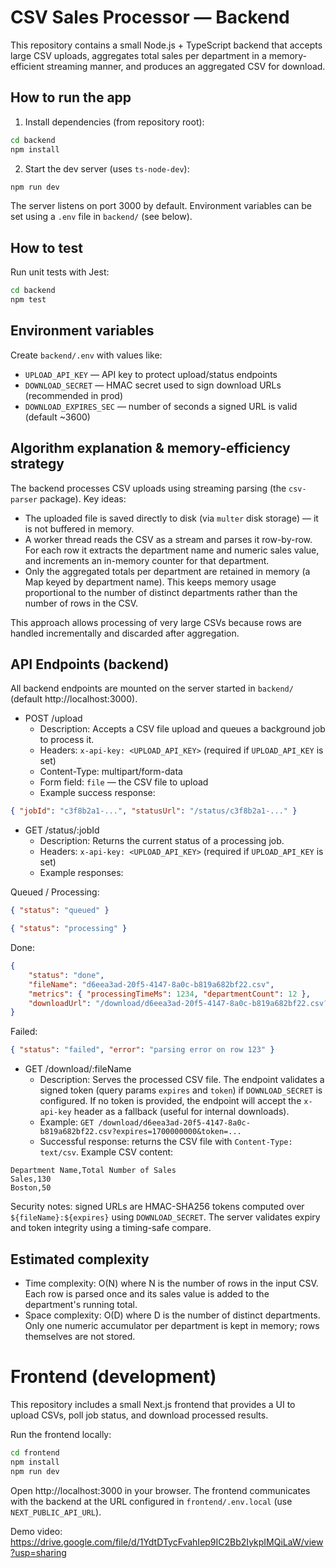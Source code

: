 
# CSV Sales Processor — Backend

This repository contains a small Node.js + TypeScript backend that accepts large CSV uploads, aggregates total sales per department in a memory-efficient streaming manner, and produces an aggregated CSV for download.

## How to run the app 

1. Install dependencies (from repository root):

```bash
cd backend
npm install
```

2. Start the dev server (uses `ts-node-dev`):

```bash
npm run dev
```

The server listens on port 3000 by default. Environment variables can be set using a `.env` file in `backend/` (see below).


## How to test

Run unit tests with Jest:

```bash
cd backend
npm test
```

## Environment variables

Create `backend/.env` with values like:

- `UPLOAD_API_KEY` — API key to protect upload/status endpoints
- `DOWNLOAD_SECRET` — HMAC secret used to sign download URLs (recommended in prod)
- `DOWNLOAD_EXPIRES_SEC` — number of seconds a signed URL is valid (default ~3600)

## Algorithm explanation & memory-efficiency strategy

The backend processes CSV uploads using streaming parsing (the `csv-parser` package). Key ideas:

- The uploaded file is saved directly to disk (via `multer` disk storage) — it is not buffered in memory.
- A worker thread reads the CSV as a stream and parses it row-by-row. For each row it extracts the department name and numeric sales value, and increments an in-memory counter for that department.
- Only the aggregated totals per department are retained in memory (a Map keyed by department name). This keeps memory usage proportional to the number of distinct departments rather than the number of rows in the CSV.

This approach allows processing of very large CSVs because rows are handled incrementally and discarded after aggregation.


## API Endpoints (backend)

All backend endpoints are mounted on the server started in `backend/` (default http://localhost:3000).

- POST /upload
	- Description: Accepts a CSV file upload and queues a background job to process it.
	- Headers: `x-api-key: <UPLOAD_API_KEY>` (required if `UPLOAD_API_KEY` is set)
	- Content-Type: multipart/form-data
	- Form field: `file` — the CSV file to upload
	- Example success response:

```json
{ "jobId": "c3f8b2a1-...", "statusUrl": "/status/c3f8b2a1-..." }
```

- GET /status/:jobId
	- Description: Returns the current status of a processing job.
	- Headers: `x-api-key: <UPLOAD_API_KEY>` (required if `UPLOAD_API_KEY` is set)
	- Example responses:

Queued / Processing:

```json
{ "status": "queued" }
```

```json
{ "status": "processing" }
```

Done:

```json
{
	"status": "done",
	"fileName": "d6eea3ad-20f5-4147-8a0c-b819a682bf22.csv",
	"metrics": { "processingTimeMs": 1234, "departmentCount": 12 },
	"downloadUrl": "/download/d6eea3ad-20f5-4147-8a0c-b819a682bf22.csv?expires=1700000000&token=..."
}
```

Failed:

```json
{ "status": "failed", "error": "parsing error on row 123" }
```

- GET /download/:fileName
	- Description: Serves the processed CSV file. The endpoint validates a signed token (query params `expires` and `token`) if `DOWNLOAD_SECRET` is configured. If no token is provided, the endpoint will accept the `x-api-key` header as a fallback (useful for internal downloads).
	- Example: `GET /download/d6eea3ad-20f5-4147-8a0c-b819a682bf22.csv?expires=1700000000&token=...`
	- Successful response: returns the CSV file with `Content-Type: text/csv`. Example CSV content:

```
Department Name,Total Number of Sales
Sales,130
Boston,50
```

Security notes: signed URLs are HMAC-SHA256 tokens computed over `${fileName}:${expires}` using `DOWNLOAD_SECRET`. The server validates expiry and token integrity using a timing-safe compare.


## Estimated complexity

- Time complexity: O(N) where N is the number of rows in the input CSV. Each row is parsed once and its sales value is added to the department's running total.
- Space complexity: O(D) where D is the number of distinct departments. Only one numeric accumulator per department is kept in memory; rows themselves are not stored.


# Frontend (development)

This repository includes a small Next.js frontend that provides a UI to upload CSVs, poll job status, and download processed results.

Run the frontend locally:

```bash
cd frontend
npm install
npm run dev
```

Open http://localhost:3000 in your browser. The frontend communicates with the backend at the URL configured in `frontend/.env.local` (use `NEXT_PUBLIC_API_URL`).


Demo video: https://drive.google.com/file/d/1YdtDTycFvahIep9IC2Bb2IykpIMQiLaW/view?usp=sharing

